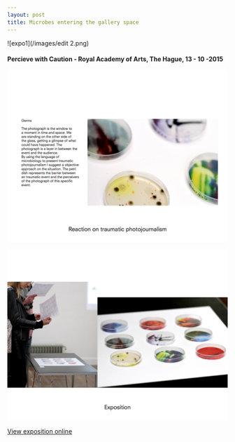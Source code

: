 ```yaml
---
layout: post
title: Microbes entering the gallery space 
---
```


![expo1](/images/edit 2.png)

#### Percieve with Caution - Royal Academy of Arts, The Hague, 13 - 10 -2015

![expo3](/images/expo3.png)

![expo2](/images/expo2.png)


[View exposition online](http://www.perceivewithcaution.com/ )